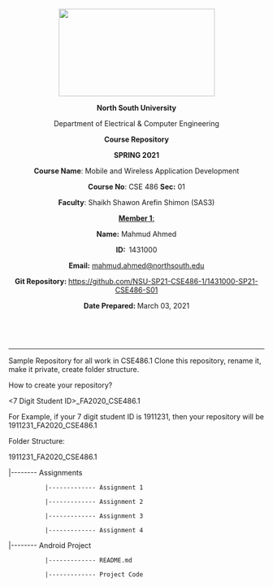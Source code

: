 <p style="text-align: center;">&nbsp;</p>
<p style="text-align: center;">&nbsp;</p>
<p align="center"><strong><img src="https://media.dhakatribune.com/uploads/2016/11/nsulogo.jpg" alt="" width="307" height="172" /></strong></p>



<p align="center"><strong>North South University</strong></p>
<p align="center">Department of Electrical &amp; Computer Engineering</p>
<p align="center"><strong>Course Repository</strong></p>
<p align="center"><strong>SPRING 2021 </strong></p>


<p align="center"><strong>Course Name</strong>: Mobile and Wireless Application Development </p>
<p align="center"><strong>Course No</strong>: CSE 486 <strong>Sec</strong><strong>:</strong> 01</p>
<p align="center"><strong>Faculty</strong>: Shaikh Shawon Arefin Shimon (SAS3)</p>
<p align="center"><strong><u>Member 1</u></strong><u>:</u></p>
<p align="center"><strong>Name</strong><strong>:</strong> Mahmud Ahmed</p>
<p align="center"><strong>ID</strong><strong>:&nbsp; </strong>1431000</p>
<p align="center"><strong>Email</strong><strong>:</strong> <a href="mailto:mahmud.ahmed@northsouth.edu">mahmud.ahmed@northsouth.edu</a></p>

<p align="center"><strong>Git Repository</strong><strong>: </strong><a href="https://github.com/NSU-SP21-CSE486-1/1431000-SP21-CSE486-S01">https://github.com/NSU-SP21-CSE486-1/1431000-SP21-CSE486-S01</a></p>

<p align="center"><strong>Date Prepared</strong><strong>: </strong>March 03, 2021</p>
<p><strong>&nbsp;</strong></p>
<p><strong>&nbsp;</strong></p>


--------------------------------------------------------------------------------------------

Sample Repository for all work in CSE486.1
Clone this repository, rename it, make it private, create folder structure.

How to create your repository?

<7 Digit Student ID>_FA2020_CSE486.1

For Example, if your 7 digit student ID is 1911231, then your repository will be 1911231_FA2020_CSE486.1

Folder Structure:

1911231_FA2020_CSE486.1

  |-------- Assignments
  
              |------------- Assignment 1
              
              |------------- Assignment 2
              
              |------------- Assignment 3
              
              |------------- Assignment 4
              
  |-------- Android Project
  
              |------------- README.md
              
              |------------- Project Code
              
                        
              
